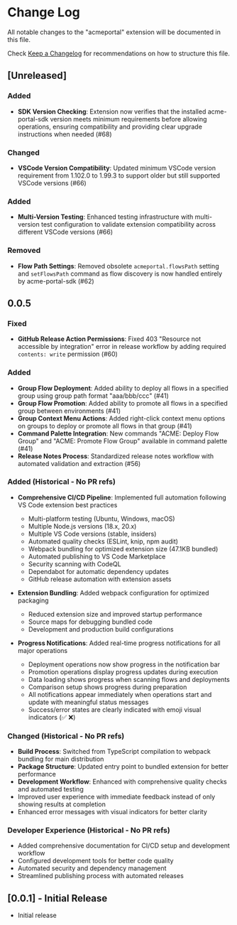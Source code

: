 # Change Log

All notable changes to the "acmeportal" extension will be documented in this file.

Check [Keep a Changelog](http://keepachangelog.com/) for recommendations on how to structure this file.

## [Unreleased]

### Added
- **SDK Version Checking**: Extension now verifies that the installed acme-portal-sdk version meets minimum requirements before allowing operations, ensuring compatibility and providing clear upgrade instructions when needed (#68)

### Changed
- **VSCode Version Compatibility**: Updated minimum VSCode version requirement from 1.102.0 to 1.99.3 to support older but still supported VSCode versions (#66)

### Added  
- **Multi-Version Testing**: Enhanced testing infrastructure with multi-version test configuration to validate extension compatibility across different VSCode versions (#66)

### Removed
- **Flow Path Settings**: Removed obsolete `acmeportal.flowsPath` setting and `setFlowsPath` command as flow discovery is now handled entirely by acme-portal-sdk (#62)

## 0.0.5

### Fixed
- **GitHub Release Action Permissions**: Fixed 403 "Resource not accessible by integration" error in release workflow by adding required `contents: write` permission (#60)

### Added
- **Group Flow Deployment**: Added ability to deploy all flows in a specified group using group path format "aaa/bbb/ccc" (#41)
- **Group Flow Promotion**: Added ability to promote all flows in a specified group between environments (#41)
- **Group Context Menu Actions**: Added right-click context menu options on groups to deploy or promote all flows in that group (#41)
- **Command Palette Integration**: New commands "ACME: Deploy Flow Group" and "ACME: Promote Flow Group" available in command palette (#41)
- **Release Notes Process**: Standardized release notes workflow with automated validation and extraction (#56)

### Added (Historical - No PR refs)
- **Comprehensive CI/CD Pipeline**: Implemented full automation following VS Code extension best practices
  - Multi-platform testing (Ubuntu, Windows, macOS)
  - Multiple Node.js versions (18.x, 20.x)
  - Multiple VS Code versions (stable, insiders)
  - Automated quality checks (ESLint, knip, npm audit)
  - Webpack bundling for optimized extension size (47.1KB bundled)
  - Automated publishing to VS Code Marketplace
  - Security scanning with CodeQL
  - Dependabot for automatic dependency updates
  - GitHub release automation with extension assets

- **Extension Bundling**: Added webpack configuration for optimized packaging
  - Reduced extension size and improved startup performance
  - Source maps for debugging bundled code
  - Development and production build configurations

- **Progress Notifications**: Added real-time progress notifications for all major operations
  - Deployment operations now show progress in the notification bar
  - Promotion operations display progress updates during execution
  - Data loading shows progress when scanning flows and deployments
  - Comparison setup shows progress during preparation
  - All notifications appear immediately when operations start and update with meaningful status messages
  - Success/error states are clearly indicated with emoji visual indicators (✅ ❌)

### Changed (Historical - No PR refs)
- **Build Process**: Switched from TypeScript compilation to webpack bundling for main distribution
- **Package Structure**: Updated entry point to bundled extension for better performance
- **Development Workflow**: Enhanced with comprehensive quality checks and automated testing
- Improved user experience with immediate feedback instead of only showing results at completion
- Enhanced error messages with visual indicators for better clarity

### Developer Experience (Historical - No PR refs)
- Added comprehensive documentation for CI/CD setup and development workflow
- Configured development tools for better code quality
- Automated security and dependency management
- Streamlined publishing process with automated releases

## [0.0.1] - Initial Release

- Initial release
